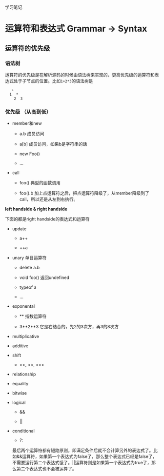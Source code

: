 学习笔记

# 运算符和表达式 **Grammar -> Syntax**

## 运算符的优先级

### 语法树

运算符的优先级是在解析源码的时候由语法树来实现的，更高优先级的运算符和表达式处于子节点的位置。比如`1+2*3`的语法树是

```
   +
  1  *
    2  3
```

### 优先级 （从高到低）

- member和new

  - a.b 成员访问

  - a[b] 成员访问，如果b是字符串的话

  - new Foo()

  - ...

- call

  - foo() 典型的函数调用

  - foo().b 加上点运算符之后，把点运算符降级了，从member降级到了call，所以还是从左到右执行。
 
**left handside & right handside**

下面的都是right handside的表达式和运算符

- update

  - a++

  - ++a

- unary 单目运算符

  - delete a.b

  - void foo() 返回undefined

  - typeof a

  - ...

- exponental

  - ** 指数运算符

  - 3\**2\**3 它是右结合的，先2的3次方，再3的8次方

- multiplicative

- additive

- shift

  - \>>, \<<, \>>>

- relationship

- equality

- bitwise

- logical

  - &&

  - ||

- conditional

  - ?:

  最后两个运算符都有短路原则，即满足条件后就不会计算另外的表达式了。比如&&运算符，如果第一个表达式为false了，那么整个表达式已经是false了，不需要运行第二个表达式饿了。||运算符则是如果第一个表达式为true了，那么第二个表达式也不会被运算了。

